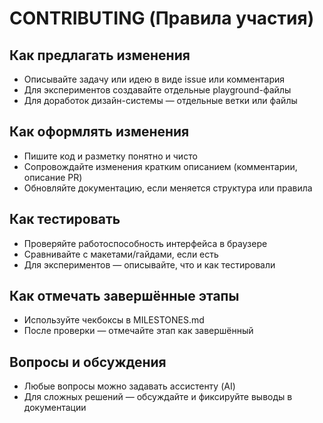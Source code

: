 # CONTRIBUTING (Правила участия)

## Как предлагать изменения
- Описывайте задачу или идею в виде issue или комментария
- Для экспериментов создавайте отдельные playground-файлы
- Для доработок дизайн-системы — отдельные ветки или файлы

## Как оформлять изменения
- Пишите код и разметку понятно и чисто
- Сопровождайте изменения кратким описанием (комментарии, описание PR)
- Обновляйте документацию, если меняется структура или правила

## Как тестировать
- Проверяйте работоспособность интерфейса в браузере
- Сравнивайте с макетами/гайдами, если есть
- Для экспериментов — описывайте, что и как тестировали

## Как отмечать завершённые этапы
- Используйте чекбоксы в MILESTONES.md
- После проверки — отмечайте этап как завершённый

## Вопросы и обсуждения
- Любые вопросы можно задавать ассистенту (AI)
- Для сложных решений — обсуждайте и фиксируйте выводы в документации 